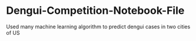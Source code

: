 # Dengui-Competition-Notebook-File

Used many machine learning algorithm to predict dengui cases in two cities of US
